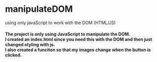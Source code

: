 # manipulateDOM
using only javaScript to work with the DOM (HTML/JS)
<h4>The project is only using JavaScript to manipulate the DOM. <br>  
I created an index.html since you need this with the DOM and then just changed styling with js. <br>
I also created a funciton so that my images change when the button is clicked. <h4>
